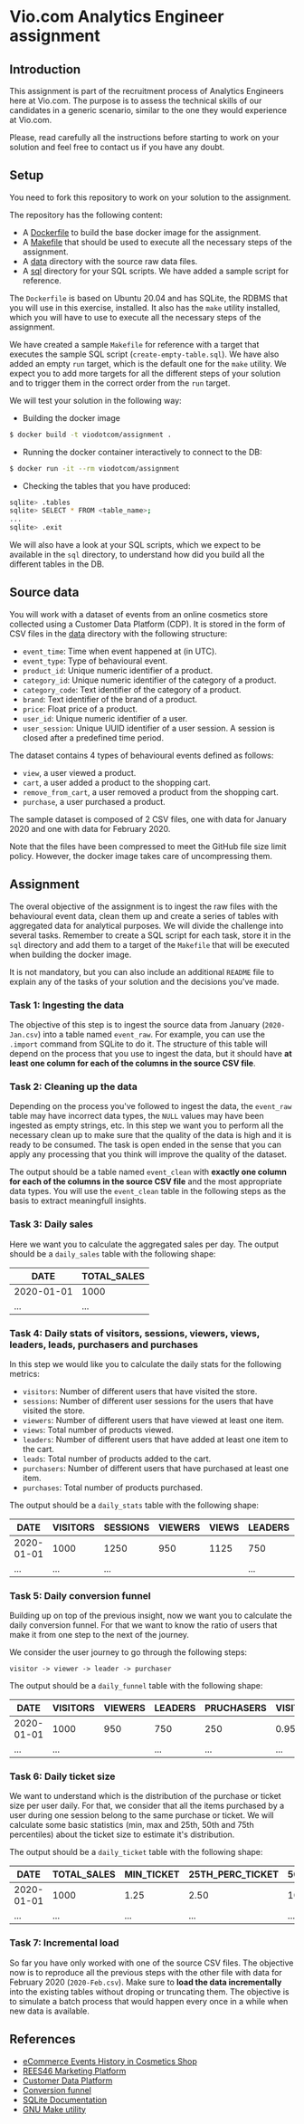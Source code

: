 # Vio.com Analytics Engineer assignment

## Introduction

This assignment is part of the recruitment process of Analytics Engineers here at Vio.com. The purpose is to assess the technical skills of our candidates in a generic scenario, similar to the one they would experience at Vio.com.

Please, read carefully all the instructions before starting to work on your solution and feel free to contact us if you have any doubt.

## Setup

You need to fork this repository to work on your solution to the assignment.

The repository has the following content:
- A [Dockerfile](.Dockerfile) to build the base docker image for the assignment.
- A [Makefile](.Makefile) that should be used to execute all the necessary steps of the assignment.
- A [data](./data) directory with the source raw data files.
- A [sql](./sql) directory for your SQL scripts. We have added a sample script for reference.

The `Dockerfile` is based on Ubuntu 20.04 and has SQLite, the RDBMS that you will use in this exercise, installed. It also has the `make` utility installed, which you will have to use to execute all the necessary steps of the assignment.

We have created a sample `Makefile` for reference with a target that executes the sample SQL script (`create-empty-table.sql`). We have also added an empty `run` target, which is the default one for the `make` utility. We expect you to add more targets for all the different steps of your solution and to trigger them in the correct order from the `run` target.

We will test your solution in the following way:
- Building the docker image
```bash
$ docker build -t viodotcom/assignment .
```
- Running the docker container interactively to connect to the DB:
```bash
$ docker run -it --rm viodotcom/assignment
```
- Checking the tables that you have produced:
```bash
sqlite> .tables
sqlite> SELECT * FROM <table_name>;
...
sqlite> .exit
```

We will also have a look at your SQL scripts, which we expect to be available in the `sql` directory, to understand how did you build all the different tables in the DB.

## Source data

You will work with a dataset of events from an online cosmetics store collected using a Customer Data Platform (CDP). It is stored in the form of CSV files in the [data](./data) directory with the following structure:

- `event_time`: Time when event happened at (in UTC).
- `event_type`:	Type of behavioural event.
- `product_id`:	Unique numeric identifier of a product.
- `category_id`: Unique numeric identifier of the category of a product.
- `category_code`: Text identifier of the category of a product.
- `brand`: Text identifier of the brand of a product.
- `price`: Float price of a product.
- `user_id`: Unique numeric identifier of a user.
- `user_session`: Unique UUID identifier of a user session. A session is closed after a predefined time period.

The dataset contains 4 types of behavioural events defined as follows:

- `view`, a user viewed a product.
- `cart`, a user added a product to the shopping cart.
- `remove_from_cart`, a user removed a product from the shopping cart.
- `purchase`, a user purchased a product.

The sample dataset is composed of 2 CSV files, one with data for January 2020 and one with data for February 2020.

Note that the files have been compressed to meet the GitHub file size limit policy. However, the docker image takes care of uncompressing them.

## Assignment

The overal objective of the assignment is to ingest the raw files with the behavioural event data, clean them up and create a series of tables with aggregated data for analytical purposes. We will divide the challenge into several tasks. Remember to create a SQL script for each task, store it in the `sql` directory and add them to a target of the `Makefile` that will be executed when building the docker image.

It is not mandatory, but you can also include an additional `README` file to explain any of the tasks of your solution and the decisions you've made.

### Task 1: Ingesting the data

The objective of this step is to ingest the source data from January (`2020-Jan.csv`) into a table named `event_raw`. For example, you can use the `.import` command from SQLite to do it. The structure of this table will depend on the process that you use to ingest the data, but it should have **at least one column for each of the columns in the source CSV file**.

### Task 2: Cleaning up the data

Depending on the process you've followed to ingest the data, the `event_raw` table may have incorrect data types, the `NULL` values may have been ingested as empty strings, etc. In this step we want you to perform all the necessary clean up to make sure that the quality of the data is high and it is ready to be consumed. The task is open ended in the sense that you can apply any processing that you think will improve the quality of the dataset.

The output should be a table named `event_clean` with **exactly one column for each of the columns in the source CSV file** and the most appropriate data types. You will use the `event_clean` table in the following steps as the basis to extract meaningfull insights.

### Task 3: Daily sales

Here we want you to calculate the aggregated sales per day. The output should be a `daily_sales` table with the following shape:

| DATE       | TOTAL_SALES |
|------------|-------------|
| 2020-01-01 |        1000 |
|        ... |         ... |


### Task 4: Daily stats of visitors, sessions, viewers, views, leaders, leads, purchasers and purchases

In this step we would like you to calculate the daily stats for the following metrics:
- `visitors`: Number of different users that have visited the store.
- `sessions`: Number of different user sessions for the users that have visited the store.
- `viewers`: Number of different users that have viewed at least one item.
- `views`: Total number of products viewed.
- `leaders`: Number of different users that have added at least one item to the cart.
- `leads`: Total number of products added to the cart.
- `purchasers`: Number of different users that have purchased at least one item.
- `purchases`: Total number of products purchased.

The output should be a `daily_stats` table with the following shape:

| DATE       | VISITORS | SESSIONS | VIEWERS | VIEWS | LEADERS | LEADS | PRUCHASERS | PURCHASES |
|------------|----------|----------|---------|-------|---------|-------|------------|-----------|
| 2020-01-01 |     1000 |     1250 | 950     | 1125  |     750 |   825 |        250 |       500 |
|        ... |      ... |      ... |         |       |     ... |   ... |        ... |       ... |

### Task 5: Daily conversion funnel

Building up on top of the previous insight, now we want you to calculate the daily conversion funnel. For that we want to know the ratio of users that make it from one step to the next of the journey.

We consider the user journey to go through the following steps:

```
visitor -> viewer -> leader -> purchaser
```

The output should be a `daily_funnel` table with the following shape:

| DATE       | VISITORS | VIEWERS | LEADERS | PRUCHASERS | VISITOR_TO_VIEWER | VIEWER_TO_LEADER | LEADER_TO_PURCHASER |
|------------|----------|---------|---------|------------|-------------------|------------------|---------------------|
| 2020-01-01 |     1000 | 950     |     750 |        250 |              0.95 |             0.79 |                0.33 |
|        ... |      ... |         |     ... |        ... |               ... |              ... |                 ... |

### Task 6: Daily ticket size

We want to understand which is the distribution of the purchase or ticket size per user daily. For that, we consider that all the items purchased by a user during one session belong to the same purchase or ticket. We will calculate some basic statistics (min, max and 25th, 50th and 75th percentiles) about the ticket size to estimate it's distribution.

The output should be a `daily_ticket` table with the following shape:

| DATE       | TOTAL_SALES | MIN_TICKET | 25TH_PERC_TICKET | 50TH_PERC_TICKET | 75TH_PERC_TICKET | MAX_TICKET |
|------------|-------------|------------|------------------|------------------|------------------|------------|
| 2020-01-01 |        1000 |       1.25 |             2.50 |            10.35 |            25.50 |     150.25 |
|        ... |         ... |        ... |              ... |              ... |              ... |        ... |

### Task 7: Incremental load

So far you have only worked with one of the source CSV files. The objective now is to reproduce all the previous steps with the other file with data for February 2020 (`2020-Feb.csv`). Make sure to **load the data incrementally** into the existing tables without droping or truncating them. The objective is to simulate a batch process that would happen every once in a while when new data is available.

## References

- [eCommerce Events History in Cosmetics Shop](https://www.kaggle.com/mkechinov/ecommerce-events-history-in-cosmetics-shop)
- [REES46 Marketing Platform](https://rees46.com/)
- [Customer Data Platform](https://en.wikipedia.org/wiki/Customer_data_platform)
- [Conversion funnel](https://chartio.com/learn/product-analytics/what-is-a-funnel-analysis/)
- [SQLite Documentation](https://www.sqlite.org/docs.html)
- [GNU Make utility](https://www.gnu.org/software/make/)
